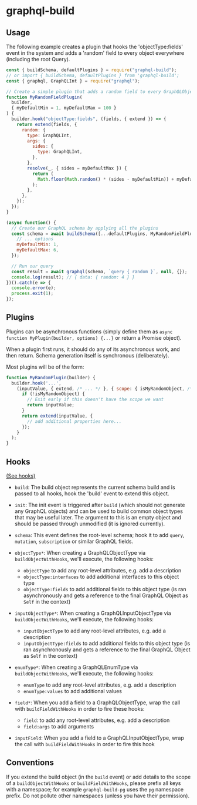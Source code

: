 graphql-build
=============

Usage
-----

The following example creates a plugin that hooks the 'objectType:fields' event
in the system and adds a 'random' field to every object everywhere (including
the root Query).

```js
const { buildSchema, defaultPlugins } = require("graphql-build");
// or import { buildSchema, defaultPlugins } from 'graphql-build';
const { graphql, GraphQLInt } = require("graphql");

// Create a simple plugin that adds a random field to every GraphQLObject
function MyRandomFieldPlugin(
  builder,
  { myDefaultMin = 1, myDefaultMax = 100 }
) {
  builder.hook("objectType:fields", (fields, { extend }) => {
    return extend(fields, {
      random: {
        type: GraphQLInt,
        args: {
          sides: {
            type: GraphQLInt,
          },
        },
        resolve(_, { sides = myDefaultMax }) {
          return (
            Math.floor(Math.random() * (sides - myDefaultMin)) + myDefaultMin
          );
        },
      },
    });
  });
}

(async function() {
  // Create our GraphQL schema by applying all the plugins
  const schema = await buildSchema([...defaultPlugins, MyRandomFieldPlugin], {
    // ... options
    myDefaultMin: 1,
    myDefaultMax: 6,
  });

  // Run our query
  const result = await graphql(schema, `query { random }`, null, {});
  console.log(result); // { data: { random: 4 } }
})().catch(e => {
  console.error(e);
  process.exit(1);
});
```

Plugins
-------

Plugins can be asynchronous functions (simply define them as `async function
MyPlugin(builder, options) {...}` or return a Promise object).

When a plugin first runs, it should do any of its asynchronous work, and then
return. Schema generation itself is synchronous (deliberately).

Most plugins will be of the form:

```js
function MyRandomPlugin(builder) {
  builder.hook('...',
    (inputValue, { extend, /* ... */ }, { scope: { isMyRandomObject, /* ... */ } }) => {
      if (!isMyRandomObject) {
        // Exit early if this doesn't have the scope we want
        return inputValue;
      }
      return extend(inputValue, {
        // add additional properties here...
      });
    }
  );
}
```

Hooks
-----

[(See hooks)](https://github.com/benjie/graphql-build/blob/996e28f0af68f53e264170bd4528b6500ff3ef25/packages/graphql-build/SchemaBuilder.js#L11-L59)

- `build`: The build object represents the current schema build and is passed
  to all hooks, hook the 'build' event to extend this object.

- `init`: The init event is triggered after `build` (which should not generate
  any GraphQL objects) and can be used to build common object types that may be
  useful later. The argument to this is an empty object and should be passed
  through unmodified (it is ignored currently).

- `schema`: This event defines the root-level schema; hook it to add `query`,
  `mutation`, `subscription` or similar GraphQL fields.

- `objectType*`: When creating a GraphQLObjectType via
  `buildObjectWithHooks`, we'll execute, the following hooks:

  - `objectType` to add any root-level attributes, e.g. add a description
  - `objectType:interfaces` to add additional interfaces to this object type
  - `objectType:fields` to add additional fields to this object type (is
    ran asynchronously and gets a reference to the final GraphQL Object as
    `Self` in the context)

- `inputObjectType*`: When creating a GraphQLInputObjectType via
  `buildObjectWithHooks`, we'll execute, the following hooks:

  - `inputObjectType` to add any root-level attributes, e.g. add a description
  - `inputObjectType:fields` to add additional fields to this object type (is
    ran asynchronously and gets a reference to the final GraphQL Object as
    `Self` in the context)

- `enumType*`: When creating a GraphQLEnumType via `buildObjectWithHooks`,
  we'll execute, the following hooks:

  - `enumType` to add any root-level attributes, e.g. add a description
  - `enumType:values` to add additional values

- `field*`: When you add a field to a GraphQLObjectType, wrap the call with
  `buildFieldWithHooks` in order to fire these hooks:

  - `field`: to add any root-level attributes, e.g. add a description
  - `field:args` to add arguments

- `inputField`: When you add a field to a GraphQLInputObjectType, wrap the call
  with `buildFieldWithHooks` in order to fire this hook


Conventions
-----------

If you extend the build object (in the `build` event) or add details to the
scope of a `buildObjectWithHooks` or `buildFieldWithHooks`, please prefix all
keys with a namespace; for example `graphql-build-pg` uses the `pg` namespace
prefix. Do not pollute other namespaces (unless you have their permission).
